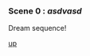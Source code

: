 
### Scene 0 : *asdvasd* ###

Dream sequence!

[up][]

[up]: <https://github.com/evan-erdos/trail-of-cthulhu/blob/master/outline/act-0/seq-3/sequence.md>









